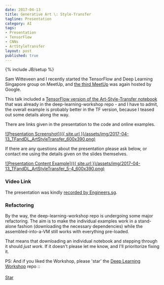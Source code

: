 ```yaml
---
date: 2017-04-13
title: Generative Art \: Style-Transfer
tagline: Presentation
category: AI
tags:
- Presentation
- TensorFlow
- CNNs
- ArtStyleTransfer
layout: post
published: true
---
```

{% include JB/setup %}


Sam Witteveen and I recently started the TensorFlow and Deep Learning Singapore group on MeetUp,
and [the third MeetUp](https://www.meetup.com/TensorFlow-and-Deep-Learning-Singapore/events/238584480/) 
was again hosted by Google.

This talk included a <a href="https://github.com/mdda/deep-learning-workshop/blob/master/notebooks/2-CNN/6-StyleTransfer/4-Art-Style-Transfer-inception_tf.ipynb" target="_blank">TensorFlow version of the Art-Style-Transfer notebook</a> that was already in the 
deep-learning-workshop repo - and I have to admit, the overall example is probably better in the TF version,
because I teased out some details along the way.

There are links given in the presentation to the code and online examples.

<a href="http://redcatlabs.com/2017-04-13_TFandDL_ArtStyleTransfer/" target="_blank">
![Presentation Screenshot]({{ site.url }}/assets/img/2017-04-13_TFandDL_ArtStyleTransfer_600x390.png)
</a>

If there are any questions about the presentation please ask below, 
or contact me using the details given on the slides themselves.

<a href="http://redcatlabs.com/2017-04-13_TFandDL_ArtStyleTransfer/#/5/2" target="_blank">
![Presentation Content Example]({{ site.url }}/assets/img/2017-04-13_TFandDL_ArtStyleTransfer_5-4_600x390.png)
</a>


### Video Link

The presentation was kindly <a href="https://engineers.sg/video/generative-nn-style-transfer--1655" target="_blank">recorded by Engineers.sg</a>.


### Refactoring

By the way, the deep-learning-workshop repo is undergoing some major refactoring.  The aim is to 
make the individual examples work in a stand-alone fashion (downloading the necessary dependencies) while
the assembled-into-a-VM still works with everything pre-loaded. 

That means that downloading an individual notebook and stepping through it should *just work*.  If it doesn't 
please let me know, and I'll prioritorize fixing it.

PS:  And if you liked the Workshop, please 'star' the <a href="https://github.com/mdda/deep-learning-workshop" target="_blank">Deep Learning Workshop</a> repo ::
<!-- From :: https://buttons.github.io/ -->
<!-- Place this tag where you want the button to render. -->
<span style="position:relative;top:5px;">
<a aria-label="Star mdda/deep-learning-workshop on GitHub" data-count-aria-label="# stargazers on GitHub" data-count-api="/repos/mdda/deep-learning-workshop#stargazers_count" data-count-href="/mdda/deep-learning-workshop/stargazers" data-icon="octicon-star" href="https://github.com/mdda/deep-learning-workshop" class="github-button">Star</a>
<!-- Place this tag right after the last button or just before your close body tag. -->
<script async defer id="github-bjs" src="https://buttons.github.io/buttons.js"></script>
</span>


